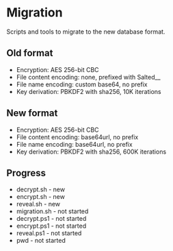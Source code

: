 # Migration

Scripts and tools to migrate to the new database format.

## Old format

- Encryption: AES 256-bit CBC
- File content encoding: none, prefixed with Salted__
- File name encoding: custom base64, no prefix
- Key derivation: PBKDF2 with sha256, 10K iterations

## New format

- Encryption: AES 256-bit CBC
- File content encoding: base64url, no prefix
- File name encoding: base64url, no prefix
- Key derivation: PBKDF2 with sha256, 600K iterations

## Progress

- decrypt.sh - new
- encrypt.sh - new
- reveal.sh - new
- migration.sh - not started
- decrypt.ps1 - not started
- encrypt.ps1 - not started
- reveal.ps1 - not started
- pwd - not started
